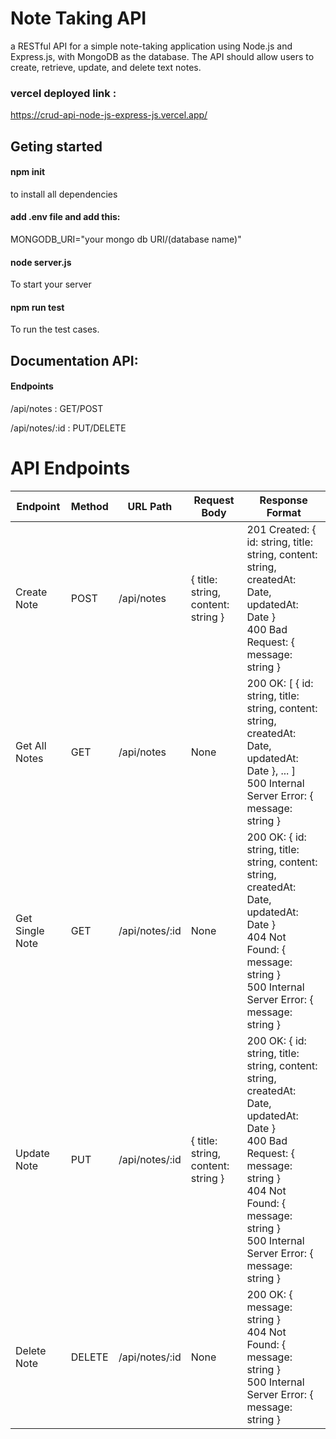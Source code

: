 # Note Taking API
a RESTful API for a simple note-taking application using Node.js and Express.js, with MongoDB as the database. The API should allow users to create, retrieve, update, and delete text notes.
### vercel deployed link :
https://crud-api-node-js-express-js.vercel.app/

## Geting started 
#### npm init
to install all dependencies

#### add .env file and add this:
MONGODB_URI="your mongo db URI/(database name)"

#### node server.js 
To start your server

#### npm run test
To run the test cases.

## Documentation API:
#### Endpoints
/api/notes : GET/POST

/api/notes/:id : PUT/DELETE

# API Endpoints

| Endpoint | Method | URL Path | Request Body | Response Format |
|---|---|---|---|---|
| Create Note | POST | /api/notes | { title: string, content: string } | 201 Created: { id: string, title: string, content: string, createdAt: Date, updatedAt: Date } <br/> 400 Bad Request: { message: string } |
| Get All Notes | GET | /api/notes | None | 200 OK: [ { id: string, title: string, content: string, createdAt: Date, updatedAt: Date }, ... ] <br/> 500 Internal Server Error: { message: string } |
| Get Single Note | GET | /api/notes/:id | None | 200 OK: { id: string, title: string, content: string, createdAt: Date, updatedAt: Date } <br/> 404 Not Found: { message: string } <br/> 500 Internal Server Error: { message: string } |
| Update Note | PUT | /api/notes/:id | { title: string, content: string } | 200 OK: { id: string, title: string, content: string, createdAt: Date, updatedAt: Date } <br/> 400 Bad Request: { message: string } <br/> 404 Not Found: { message: string } <br/> 500 Internal Server Error: { message: string } |
| Delete Note | DELETE | /api/notes/:id | None | 200 OK: { message: string } <br/> 404 Not Found: { message: string } <br/> 500 Internal Server Error: { message: string } |

